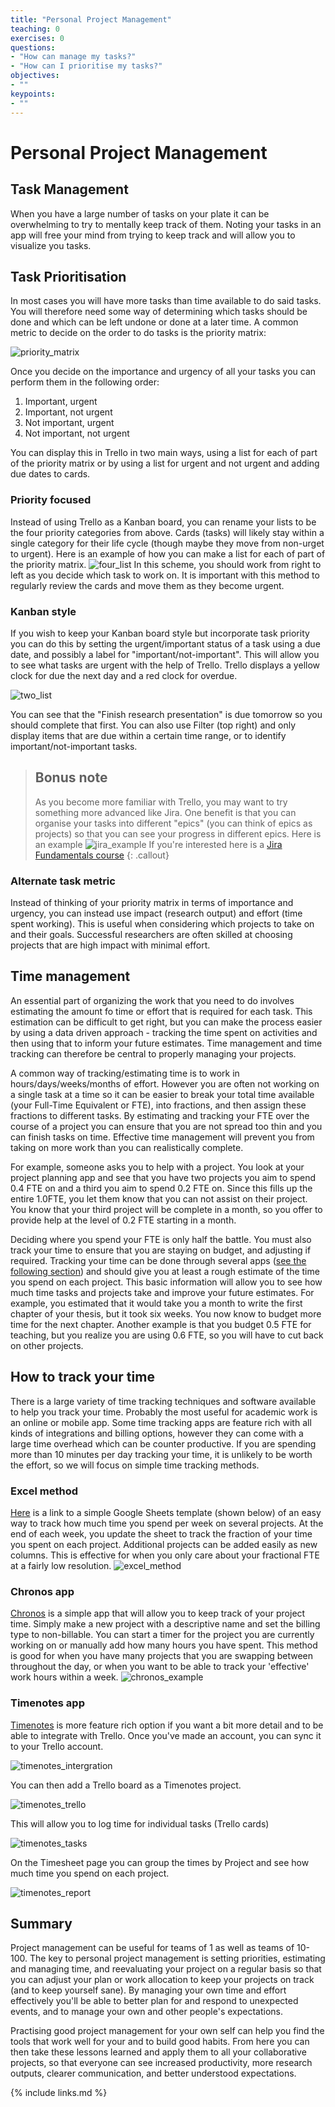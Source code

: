 ```yaml
---
title: "Personal Project Management"
teaching: 0
exercises: 0
questions:
- "How can manage my tasks?"
- "How can I prioritise my tasks?"
objectives:
- ""
keypoints:
- ""
---
```


# Personal Project Management

## Task Management
When you have a large number of tasks on your plate it can be overwhelming to try to mentally keep track of them.
Noting your tasks in an app will free your mind from trying to keep track and will allow you to visualize you tasks.

## Task Prioritisation
In most cases you will have more tasks than time available to do said tasks.
You will therefore need some way of determining which tasks should be done and which can be left undone or done at a later time.
A common metric to decide on the order to do tasks is the priority matrix:

![priority_matrix](../fig/priority_matrix.png)

Once you decide on the importance and urgency of all your tasks you can perform them in the following order:
1. Important, urgent
2. Important, not urgent
3. Not important, urgent
4. Not important, not urgent

You can display this in Trello in two main ways, using a list for each of part of the priority matrix or by using a list for urgent and not urgent and adding due dates to cards.

### Priority focused
Instead of using Trello as a Kanban board, you can rename your lists to be the four priority categories from above.
Cards (tasks) will likely stay within a single category for their life cycle (though maybe they move from non-urget to urgent).
Here is an example of how you can make a list for each of part of the priority matrix.
![four_list](../fig/four_list.png)
In this scheme, you should work from right to left as you decide which task to work on.
It is important with this method to regularly review the cards and move them as they become urgent.

### Kanban style
If you wish to keep your Kanban board style but incorporate task priority you can do this by setting the urgent/important status of a task using a due date, and possibly a label for "important/not-important".
This will allow you to see what tasks are urgent with the help of Trello.
Trello displays a yellow clock for due the next day and a red clock for overdue.

<!-- Nick, can you remake the image to include labels, and to have in progress/done categories? -->

![two_list](../fig/two_list.png)

You can see that the "Finish research presentation" is due tomorrow so you should complete that first.
You can also use Filter (top right) and only display items that are due within a certain time range, or to identify important/not-important tasks.


> ## Bonus note
> As you become more familiar with Trello, you may want to try something more advanced like Jira. One benefit is that you can organise your tasks into different "epics" (you can think of epics as projects) so that you can see your progress in different epics. Here is an example
> ![jira_example](../fig/jira_example.png)
> If you're interested here is a [Jira Fundamentals course](https://university.atlassian.com/student/collection/850385/path/1083901)
{: .callout}

### Alternate task metric
Instead of thinking of your priority matrix in terms of importance and urgency, you can instead use impact (research output) and effort (time spent working).
This is useful when considering which projects to take on and their goals.
Successful researchers are often skilled at choosing projects that are high impact with minimal effort.

## Time management
An essential part of organizing the work that you need to do involves estimating the amount fo time or effort that is required for each task.
This estimation can be difficult to get right, but you can make the process easier by using a data driven approach - tracking the time spent on activities and then using that to inform your future estimates.
Time management and time tracking can therefore be central to properly managing your projects.

A common way of tracking/estimating time is to work in hours/days/weeks/months of effort.
However you are often not working on a single task at a time so it can be easier to break your total time available (your Full-Time Equivalent or FTE), into fractions, and then assign these fractions to different tasks.
By estimating and tracking your FTE over the course of a project you can ensure that you are not spread too thin and you can finish tasks on time.
Effective time management will prevent you from taking on more work than you can realistically complete.

For example, someone asks you to help with a project.
You look at your project planning app and see that you have two projects you aim to spend 0.4 FTE on and a third you aim to spend 0.2 FTE on.
Since this fills up the entire 1.0FTE, you let them know that you can not assist on their project.
You know that your third project will be complete in a month, so you offer to provide help at the level of 0.2 FTE starting in a month.

Deciding where you spend your FTE is only half the battle.
You must also track your time to ensure that you are staying on budget, and adjusting if required.
Tracking your time can be done through several apps ([see the following section](#time-tracking-apps)) and should give you at least a rough estimate of the time you spend on each project.
This basic information will allow you to see how much time tasks and projects take and improve your future estimates.
For example, you estimated that it would take you a month to write the first chapter of your thesis, but it took six weeks.
You now know to budget more time for the next chapter.
Another example is that you budget 0.5 FTE for teaching, but you realize you are using 0.6 FTE, so you will have to cut back on other projects.

## How to track your time
There is a large variety of time tracking techniques and software available to help you track your time.
Probably the most useful for academic work is an online or mobile app.
Some time tracking apps are feature rich with all kinds of integrations and billing options, however they can come with a large time overhead which can be counter productive.
If you are spending more than 10 minutes per day tracking your time, it is unlikely to be worth the effort, so we will focus on simple time tracking methods.

### Excel method
[Here](https://docs.google.com/spreadsheets/d/1SGGcZE7vZULR72iWkuvSsmgca2sCJEu9CWxWDEVF2L0/edit?usp=sharing) is a link to a simple Google Sheets template (shown below) of an easy way to track how much time you spend per week on several projects.
At the end of each week, you update the sheet to track the fraction of your time you spent on each project.
Additional projects can be added easily as new columns.
This is effective for when you only care about your fractional FTE at a fairly low resolution.
![excel_method](../fig/ExcelMethod.png)

### Chronos app
[Chronos](https://app.chronostimetracking.com/) is a simple app that will allow you to keep track of your project time.
Simply make a new project with a descriptive name and set the billing type to non-billable.
You can start a timer for the project you are currently working on or manually add how many hours you have spent.
This method is good for when you have many projects that you are swapping between throughout the day, or when you want to be able to track your 'effective' work hours within a week.
![chronos_example](../fig/chronos_example.png)

### Timenotes app
[Timenotes](https://timenotes.io/) is more feature rich option if you want a bit more detail and to be able to integrate with Trello.
Once you've made an account, you can sync it to your Trello account.

![timenotes_intergration](../fig/timenotes_intergration.png)

You can then add a Trello board as a Timenotes project.

![timenotes_trello](../fig/timenotes_trello.png)

This will allow you to log time for individual tasks (Trello cards)

![timenotes_tasks](../fig/timenotes_tasks.png)

On the Timesheet page you can group the times by Project and see how much time you spend on each project.

![timenotes_report](../fig/timenotes_report.png)

## Summary
Project management can be useful for teams of 1 as well as teams of 10-100.
The key to personal project management is setting priorities, estimating and managing time, and reevaluating your project on a regular basis so that you can adjust your plan or work allocation to keep your projects on track (and to keep yourself sane).
By managing your own time and effort effectively you'll be able to better plan for and respond to unexpected events, and to manage your own and other people's expectations.

Practising good project management for your own self can help you find the tools that work well for your and to build good habits.
From here you can then take these lessons learned and apply them to all your collaborative projects, so that everyone can see increased productivity, more research outputs, clearer communication, and better understood expectations.

{% include links.md %}

